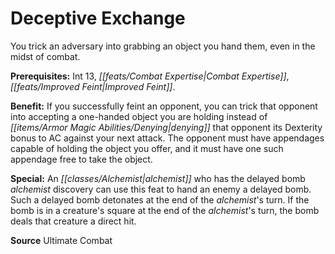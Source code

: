 ﻿---
cssclass: [feats]

---
# Deceptive Exchange

You trick an adversary into grabbing an object you hand them, even in the midst of combat.

**Prerequisites:** Int 13, _[[feats/Combat Expertise|Combat Expertise]]_, _[[feats/Improved Feint|Improved Feint]]_.

**Benefit:** If you successfully feint an opponent, you can trick that opponent into accepting a one-handed object you are holding instead of _[[items/Armor Magic Abilities/Denying|denying]]_ that opponent its Dexterity bonus to AC against your next attack. The opponent must have appendages capable of holding the object you offer, and it must have one such appendage free to take the object.

**Special:** An _[[classes/Alchemist|alchemist]]_ who has the delayed bomb _alchemist_ discovery can use this feat to hand an enemy a delayed bomb. Such a delayed bomb detonates at the end of the _alchemist_'s turn. If the bomb is in a creature's square at the end of the _alchemist_'s turn, the bomb deals that creature a direct hit.

**Source** Ultimate Combat